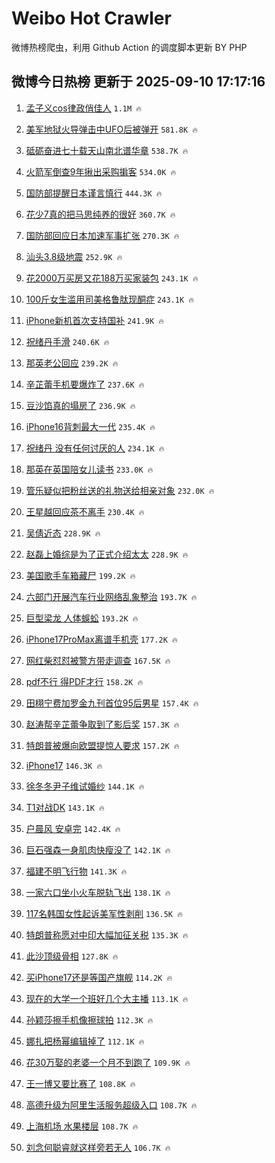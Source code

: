 # Weibo Hot Crawler 



微博热榜爬虫，利用 Github Action 的调度脚本更新 BY PHP 


## 微博今日热榜 更新于 2025-09-10 17:17:16 
1. [孟子义cos律政俏佳人](https://s.weibo.com/weibo?q=%23%E5%AD%9F%E5%AD%90%E4%B9%89cos%E5%BE%8B%E6%94%BF%E4%BF%8F%E4%BD%B3%E4%BA%BA%23&t=31&band_rank=1&Refer=top) `1.1M 🔥` 

1. [美军地狱火导弹击中UFO后被弹开](https://s.weibo.com/weibo?q=%23%E7%BE%8E%E5%86%9B%E5%9C%B0%E7%8B%B1%E7%81%AB%E5%AF%BC%E5%BC%B9%E5%87%BB%E4%B8%ADUFO%E5%90%8E%E8%A2%AB%E5%BC%B9%E5%BC%80%23&t=31&band_rank=2&Refer=top) `581.8K 🔥` 

1. [砥砺奋进七十载天山南北谱华章](https://s.weibo.com/weibo?q=%23%E7%A0%A5%E7%A0%BA%E5%A5%8B%E8%BF%9B%E4%B8%83%E5%8D%81%E8%BD%BD%E5%A4%A9%E5%B1%B1%E5%8D%97%E5%8C%97%E8%B0%B1%E5%8D%8E%E7%AB%A0%23&t=31&band_rank=3&Refer=top) `538.7K 🔥` 

1. [火箭军倒查9年揪出采购掮客](https://s.weibo.com/weibo?q=%23%E7%81%AB%E7%AE%AD%E5%86%9B%E5%80%92%E6%9F%A59%E5%B9%B4%E6%8F%AA%E5%87%BA%E9%87%87%E8%B4%AD%E6%8E%AE%E5%AE%A2%23&t=31&band_rank=4&Refer=top) `534.0K 🔥` 

1. [国防部提醒日本谨言慎行](https://s.weibo.com/weibo?q=%23%E5%9B%BD%E9%98%B2%E9%83%A8%E6%8F%90%E9%86%92%E6%97%A5%E6%9C%AC%E8%B0%A8%E8%A8%80%E6%85%8E%E8%A1%8C%23&t=31&band_rank=5&Refer=top) `444.3K 🔥` 

1. [花少7真的把马思纯养的很好](https://s.weibo.com/weibo?q=%E8%8A%B1%E5%B0%917%E7%9C%9F%E7%9A%84%E6%8A%8A%E9%A9%AC%E6%80%9D%E7%BA%AF%E5%85%BB%E7%9A%84%E5%BE%88%E5%A5%BD&t=31&band_rank=6&Refer=top) `360.7K 🔥` 

1. [国防部回应日本加速军事扩张](https://s.weibo.com/weibo?q=%23%E5%9B%BD%E9%98%B2%E9%83%A8%E5%9B%9E%E5%BA%94%E6%97%A5%E6%9C%AC%E5%8A%A0%E9%80%9F%E5%86%9B%E4%BA%8B%E6%89%A9%E5%BC%A0%23&t=31&band_rank=7&Refer=top) `270.3K 🔥` 

1. [汕头3.8级地震](https://s.weibo.com/weibo?q=%23%E6%B1%95%E5%A4%B43.8%E7%BA%A7%E5%9C%B0%E9%9C%87%23&t=31&band_rank=8&Refer=top) `252.9K 🔥` 

1. [花2000万买房又花188万买家装包](https://s.weibo.com/weibo?q=%23%E8%8A%B12000%E4%B8%87%E4%B9%B0%E6%88%BF%E5%8F%88%E8%8A%B1188%E4%B8%87%E4%B9%B0%E5%AE%B6%E8%A3%85%E5%8C%85%23&t=31&band_rank=9&Refer=top) `243.1K 🔥` 

1. [100斤女生滥用司美格鲁肽现酮症](https://s.weibo.com/weibo?q=%23100%E6%96%A4%E5%A5%B3%E7%94%9F%E6%BB%A5%E7%94%A8%E5%8F%B8%E7%BE%8E%E6%A0%BC%E9%B2%81%E8%82%BD%E7%8E%B0%E9%85%AE%E7%97%87%23&t=31&band_rank=10&Refer=top) `243.1K 🔥` 

1. [iPhone新机首次支持国补](https://s.weibo.com/weibo?q=iPhone%E6%96%B0%E6%9C%BA%E9%A6%96%E6%AC%A1%E6%94%AF%E6%8C%81%E5%9B%BD%E8%A1%A5&t=31&band_rank=11&Refer=top) `241.9K 🔥` 

1. [祝绪丹手滑](https://s.weibo.com/weibo?q=%23%E7%A5%9D%E7%BB%AA%E4%B8%B9%E6%89%8B%E6%BB%91%23&t=31&band_rank=12&Refer=top) `240.6K 🔥` 

1. [那英老公回应](https://s.weibo.com/weibo?q=%23%E9%82%A3%E8%8B%B1%E8%80%81%E5%85%AC%E5%9B%9E%E5%BA%94%23&t=31&band_rank=13&Refer=top) `239.2K 🔥` 

1. [辛芷蕾手机要爆炸了](https://s.weibo.com/weibo?q=%23%E8%BE%9B%E8%8A%B7%E8%95%BE%E6%89%8B%E6%9C%BA%E8%A6%81%E7%88%86%E7%82%B8%E4%BA%86%23&t=31&band_rank=14&Refer=top) `237.6K 🔥` 

1. [豆沙馅真的塌房了](https://s.weibo.com/weibo?q=%E8%B1%86%E6%B2%99%E9%A6%85%E7%9C%9F%E7%9A%84%E5%A1%8C%E6%88%BF%E4%BA%86&t=31&band_rank=15&Refer=top) `236.9K 🔥` 

1. [iPhone16背刺最大一代](https://s.weibo.com/weibo?q=iPhone16%E8%83%8C%E5%88%BA%E6%9C%80%E5%A4%A7%E4%B8%80%E4%BB%A3&t=31&band_rank=16&Refer=top) `235.4K 🔥` 

1. [祝绪丹 没有任何讨厌的人](https://s.weibo.com/weibo?q=%E7%A5%9D%E7%BB%AA%E4%B8%B9%20%E6%B2%A1%E6%9C%89%E4%BB%BB%E4%BD%95%E8%AE%A8%E5%8E%8C%E7%9A%84%E4%BA%BA&t=31&band_rank=17&Refer=top) `234.1K 🔥` 

1. [那英在英国陪女儿读书](https://s.weibo.com/weibo?q=%23%E9%82%A3%E8%8B%B1%E5%9C%A8%E8%8B%B1%E5%9B%BD%E9%99%AA%E5%A5%B3%E5%84%BF%E8%AF%BB%E4%B9%A6%23&t=31&band_rank=18&Refer=top) `233.0K 🔥` 

1. [管乐疑似把粉丝送的礼物送给相亲对象](https://s.weibo.com/weibo?q=%23%E7%AE%A1%E4%B9%90%E7%96%91%E4%BC%BC%E6%8A%8A%E7%B2%89%E4%B8%9D%E9%80%81%E7%9A%84%E7%A4%BC%E7%89%A9%E9%80%81%E7%BB%99%E7%9B%B8%E4%BA%B2%E5%AF%B9%E8%B1%A1%23&t=31&band_rank=19&Refer=top) `232.0K 🔥` 

1. [王星越回应茶不离手](https://s.weibo.com/weibo?q=%23%E7%8E%8B%E6%98%9F%E8%B6%8A%E5%9B%9E%E5%BA%94%E8%8C%B6%E4%B8%8D%E7%A6%BB%E6%89%8B%23&t=31&band_rank=20&Refer=top) `230.4K 🔥` 

1. [吴倩近态](https://s.weibo.com/weibo?q=%E5%90%B4%E5%80%A9%E8%BF%91%E6%80%81&t=31&band_rank=21&Refer=top) `228.9K 🔥` 

1. [赵磊上婚综是为了正式介绍太太](https://s.weibo.com/weibo?q=%E8%B5%B5%E7%A3%8A%E4%B8%8A%E5%A9%9A%E7%BB%BC%E6%98%AF%E4%B8%BA%E4%BA%86%E6%AD%A3%E5%BC%8F%E4%BB%8B%E7%BB%8D%E5%A4%AA%E5%A4%AA&t=31&band_rank=22&Refer=top) `228.9K 🔥` 

1. [美国歌手车箱藏尸](https://s.weibo.com/weibo?q=%23%E7%BE%8E%E5%9B%BD%E6%AD%8C%E6%89%8B%E8%BD%A6%E7%AE%B1%E8%97%8F%E5%B0%B8%23&t=31&band_rank=23&Refer=top) `199.2K 🔥` 

1. [六部门开展汽车行业网络乱象整治](https://s.weibo.com/weibo?q=%23%E5%85%AD%E9%83%A8%E9%97%A8%E5%BC%80%E5%B1%95%E6%B1%BD%E8%BD%A6%E8%A1%8C%E4%B8%9A%E7%BD%91%E7%BB%9C%E4%B9%B1%E8%B1%A1%E6%95%B4%E6%B2%BB%23&t=31&band_rank=24&Refer=top) `193.7K 🔥` 

1. [巨型梁龙 人体蜈蚣](https://s.weibo.com/weibo?q=%E5%B7%A8%E5%9E%8B%E6%A2%81%E9%BE%99%20%E4%BA%BA%E4%BD%93%E8%9C%88%E8%9A%A3&t=31&band_rank=25&Refer=top) `193.2K 🔥` 

1. [iPhone17ProMax离谱手机壳](https://s.weibo.com/weibo?q=%23iPhone17ProMax%E7%A6%BB%E8%B0%B1%E6%89%8B%E6%9C%BA%E5%A3%B3%23&t=31&band_rank=26&Refer=top) `177.2K 🔥` 

1. [网红柴怼怼被警方带走调查](https://s.weibo.com/weibo?q=%23%E7%BD%91%E7%BA%A2%E6%9F%B4%E6%80%BC%E6%80%BC%E8%A2%AB%E8%AD%A6%E6%96%B9%E5%B8%A6%E8%B5%B0%E8%B0%83%E6%9F%A5%23&t=31&band_rank=27&Refer=top) `167.5K 🔥` 

1. [pdf不行 得PDF才行](https://s.weibo.com/weibo?q=pdf%E4%B8%8D%E8%A1%8C%20%E5%BE%97PDF%E6%89%8D%E8%A1%8C&t=31&band_rank=28&Refer=top) `158.2K 🔥` 

1. [田栩宁费加罗金九刊首位95后男星](https://s.weibo.com/weibo?q=%23%E7%94%B0%E6%A0%A9%E5%AE%81%E8%B4%B9%E5%8A%A0%E7%BD%97%E9%87%91%E4%B9%9D%E5%88%8A%E9%A6%96%E4%BD%8D95%E5%90%8E%E7%94%B7%E6%98%9F%23&t=31&band_rank=29&Refer=top) `157.4K 🔥` 

1. [赵涛帮辛芷蕾争取到了影后奖](https://s.weibo.com/weibo?q=%E8%B5%B5%E6%B6%9B%E5%B8%AE%E8%BE%9B%E8%8A%B7%E8%95%BE%E4%BA%89%E5%8F%96%E5%88%B0%E4%BA%86%E5%BD%B1%E5%90%8E%E5%A5%96&t=31&band_rank=30&Refer=top) `157.3K 🔥` 

1. [特朗普被爆向欧盟提惊人要求](https://s.weibo.com/weibo?q=%23%E7%89%B9%E6%9C%97%E6%99%AE%E8%A2%AB%E7%88%86%E5%90%91%E6%AC%A7%E7%9B%9F%E6%8F%90%E6%83%8A%E4%BA%BA%E8%A6%81%E6%B1%82%23&t=31&band_rank=31&Refer=top) `157.2K 🔥` 

1. [iPhone17](https://s.weibo.com/weibo?q=%23iPhone17%23&t=31&band_rank=32&Refer=top) `146.3K 🔥` 

1. [徐冬冬尹子维试婚纱](https://s.weibo.com/weibo?q=%E5%BE%90%E5%86%AC%E5%86%AC%E5%B0%B9%E5%AD%90%E7%BB%B4%E8%AF%95%E5%A9%9A%E7%BA%B1&t=31&band_rank=33&Refer=top) `144.1K 🔥` 

1. [T1对战DK](https://s.weibo.com/weibo?q=%23T1%E5%AF%B9%E6%88%98DK%23&t=31&band_rank=34&Refer=top) `143.1K 🔥` 

1. [户晨风 安卓完](https://s.weibo.com/weibo?q=%E6%88%B7%E6%99%A8%E9%A3%8E%20%E5%AE%89%E5%8D%93%E5%AE%8C&t=31&band_rank=35&Refer=top) `142.4K 🔥` 

1. [巨石强森一身肌肉快瘦没了](https://s.weibo.com/weibo?q=%23%E5%B7%A8%E7%9F%B3%E5%BC%BA%E6%A3%AE%E4%B8%80%E8%BA%AB%E8%82%8C%E8%82%89%E5%BF%AB%E7%98%A6%E6%B2%A1%E4%BA%86%23&t=31&band_rank=36&Refer=top) `142.1K 🔥` 

1. [福建不明飞行物](https://s.weibo.com/weibo?q=%23%E7%A6%8F%E5%BB%BA%E4%B8%8D%E6%98%8E%E9%A3%9E%E8%A1%8C%E7%89%A9%23&t=31&band_rank=37&Refer=top) `141.3K 🔥` 

1. [一家六口坐小火车脱轨飞出](https://s.weibo.com/weibo?q=%23%E4%B8%80%E5%AE%B6%E5%85%AD%E5%8F%A3%E5%9D%90%E5%B0%8F%E7%81%AB%E8%BD%A6%E8%84%B1%E8%BD%A8%E9%A3%9E%E5%87%BA%23&t=31&band_rank=38&Refer=top) `138.1K 🔥` 

1. [117名韩国女性起诉美军性剥削](https://s.weibo.com/weibo?q=%23117%E5%90%8D%E9%9F%A9%E5%9B%BD%E5%A5%B3%E6%80%A7%E8%B5%B7%E8%AF%89%E7%BE%8E%E5%86%9B%E6%80%A7%E5%89%A5%E5%89%8A%23&t=31&band_rank=39&Refer=top) `136.5K 🔥` 

1. [特朗普称愿对中印大幅加征关税](https://s.weibo.com/weibo?q=%23%E7%89%B9%E6%9C%97%E6%99%AE%E7%A7%B0%E6%84%BF%E5%AF%B9%E4%B8%AD%E5%8D%B0%E5%A4%A7%E5%B9%85%E5%8A%A0%E5%BE%81%E5%85%B3%E7%A8%8E%23&t=31&band_rank=40&Refer=top) `135.3K 🔥` 

1. [此沙顶级骨相](https://s.weibo.com/weibo?q=%E6%AD%A4%E6%B2%99%E9%A1%B6%E7%BA%A7%E9%AA%A8%E7%9B%B8&t=31&band_rank=41&Refer=top) `127.8K 🔥` 

1. [买iPhone17还是等国产旗舰](https://s.weibo.com/weibo?q=%23%E4%B9%B0iPhone17%E8%BF%98%E6%98%AF%E7%AD%89%E5%9B%BD%E4%BA%A7%E6%97%97%E8%88%B0%23&t=31&band_rank=42&Refer=top) `114.2K 🔥` 

1. [现在的大学一个班好几个大主播](https://s.weibo.com/weibo?q=%23%E7%8E%B0%E5%9C%A8%E7%9A%84%E5%A4%A7%E5%AD%A6%E4%B8%80%E4%B8%AA%E7%8F%AD%E5%A5%BD%E5%87%A0%E4%B8%AA%E5%A4%A7%E4%B8%BB%E6%92%AD%23&t=31&band_rank=43&Refer=top) `113.1K 🔥` 

1. [孙颖莎擦手机像擦球拍](https://s.weibo.com/weibo?q=%E5%AD%99%E9%A2%96%E8%8E%8E%E6%93%A6%E6%89%8B%E6%9C%BA%E5%83%8F%E6%93%A6%E7%90%83%E6%8B%8D&t=31&band_rank=44&Refer=top) `112.3K 🔥` 

1. [娜扎把杨幂编辑掉了](https://s.weibo.com/weibo?q=%23%E5%A8%9C%E6%89%8E%E6%8A%8A%E6%9D%A8%E5%B9%82%E7%BC%96%E8%BE%91%E6%8E%89%E4%BA%86%23&t=31&band_rank=45&Refer=top) `112.1K 🔥` 

1. [花30万娶的老婆一个月不到跑了](https://s.weibo.com/weibo?q=%23%E8%8A%B130%E4%B8%87%E5%A8%B6%E7%9A%84%E8%80%81%E5%A9%86%E4%B8%80%E4%B8%AA%E6%9C%88%E4%B8%8D%E5%88%B0%E8%B7%91%E4%BA%86%23&t=31&band_rank=46&Refer=top) `109.9K 🔥` 

1. [王一博又要比赛了](https://s.weibo.com/weibo?q=%23%E7%8E%8B%E4%B8%80%E5%8D%9A%E5%8F%88%E8%A6%81%E6%AF%94%E8%B5%9B%E4%BA%86%23&t=31&band_rank=47&Refer=top) `108.8K 🔥` 

1. [高德升级为阿里生活服务超级入口](https://s.weibo.com/weibo?q=%23%E9%AB%98%E5%BE%B7%E5%8D%87%E7%BA%A7%E4%B8%BA%E9%98%BF%E9%87%8C%E7%94%9F%E6%B4%BB%E6%9C%8D%E5%8A%A1%E8%B6%85%E7%BA%A7%E5%85%A5%E5%8F%A3%23&t=31&band_rank=48&Refer=top) `108.7K 🔥` 

1. [上海机场 水果楼层](https://s.weibo.com/weibo?q=%E4%B8%8A%E6%B5%B7%E6%9C%BA%E5%9C%BA%20%E6%B0%B4%E6%9E%9C%E6%A5%BC%E5%B1%82&t=31&band_rank=49&Refer=top) `108.7K 🔥` 

1. [刘念何聪睿就这样旁若无人](https://s.weibo.com/weibo?q=%E5%88%98%E5%BF%B5%E4%BD%95%E8%81%AA%E7%9D%BF%E5%B0%B1%E8%BF%99%E6%A0%B7%E6%97%81%E8%8B%A5%E6%97%A0%E4%BA%BA&t=31&band_rank=50&Refer=top) `106.7K 🔥` 

